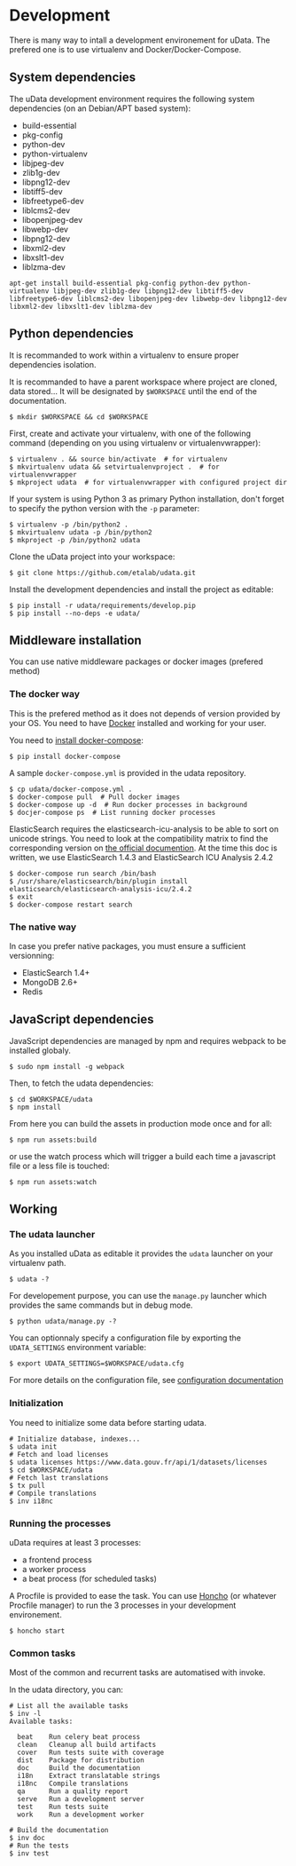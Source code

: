 # Development

There is many way to intall a development environement for uData.
The prefered one is to use virtualenv and Docker/Docker-Compose.

## System dependencies

The uData development environment requires the following system dependencies
(on an Debian/APT based system):

* build-essential
* pkg-config
* python-dev
* python-virtualenv
* libjpeg-dev
* zlib1g-dev
* libpng12-dev
* libtiff5-dev
* libfreetype6-dev
* liblcms2-dev
* libopenjpeg-dev
* libwebp-dev
* libpng12-dev
* libxml2-dev
* libxslt1-dev
* liblzma-dev

```shell
apt-get install build-essential pkg-config python-dev python-virtualenv libjpeg-dev zlib1g-dev libpng12-dev libtiff5-dev libfreetype6-dev liblcms2-dev libopenjpeg-dev libwebp-dev libpng12-dev libxml2-dev libxslt1-dev liblzma-dev
```

## Python dependencies

It is recommanded to work within a virtualenv to ensure proper dependencies isolation.

It is recommanded to have a parent workspace where project are cloned, data stored...
It will be designated by `$WORKSPACE` until the end of the documentation.

```shell
$ mkdir $WORKSPACE && cd $WORKSPACE
```

First, create and activate your virtualenv, with one of the following command
(depending on you using virtualenv or virtualenvwrapper):

```shell
$ virtualenv . && source bin/activate  # for virtualenv
$ mkvirtualenv udata && setvirtualenvproject .  # for virtualenvwrapper
$ mkproject udata  # for virtualenvwrapper with configured project dir
```

If your system is using Python 3 as primary Python installation,
don't forget to specify the python version with the `-p` parameter:

```shell
$ virtualenv -p /bin/python2 .
$ mkvirtualenv udata -p /bin/python2
$ mkproject -p /bin/python2 udata
```

Clone the uData project into your workspace:

```shell
$ git clone https://github.com/etalab/udata.git
```

Install the development dependencies and install the project as editable:

```shell
$ pip install -r udata/requirements/develop.pip
$ pip install --no-deps -e udata/
```

## Middleware installation

You can use native middleware packages or docker images (prefered method)

### The docker way

This is the prefered method as it does not depends of version provided by your OS.
You need to have [Docker] installed and working for your user.

You need to [install docker-compose]:

```shell
$ pip install docker-compose
```

A sample `docker-compose.yml` is provided in the udata repository.

```shell
$ cp udata/docker-compose.yml .
$ docker-compose pull  # Pull docker images
$ docker-compose up -d  # Run docker processes in background
$ docjer-compose ps  # List running docker processes
```

ElasticSearch requires the elasticsearch-icu-analysis to be able to sort
on unicode strings.
You need to look at the compatibility matrix to find the corresponding version
on [the official documention](https://github.com/elastic/elasticsearch-analysis-icu).
At the time this doc is written, we use ElasticSearch 1.4.3 and ElasticSearch ICU Analysis 2.4.2

```shell
$ docker-compose run search /bin/bash
$ /usr/share/elasticsearch/bin/plugin install elasticsearch/elasticsearch-analysis-icu/2.4.2
$ exit
$ docker-compose restart search
```

### The native way

In case you prefer native packages, you must ensure a sufficient versionning:

* ElasticSearch 1.4+
* MongoDB 2.6+
* Redis


## JavaScript dependencies

JavaScript dependencies are managed by npm and requires
webpack to be installed globaly.

```shell
$ sudo npm install -g webpack
```

Then, to fetch the udata dependencies:

```shell
$ cd $WORKSPACE/udata
$ npm install
```

From here you can build the assets in production mode once and for all:

```shell
$ npm run assets:build
```

or use the watch process which will trigger a build each time a javascript file
or a less file is touched:

```shell
$ npm run assets:watch
```

## Working

### The udata launcher

As you installed uData as editable it provides the `udata` launcher on your virtualenv path.

```shell
$ udata -?
```

For developement purpose, you can use the `manage.py` launcher which provides the same commands but in debug mode.

```shell
$ python udata/manage.py -?
```

You can optionnaly specify a configuration file by exporting the `UDATA_SETTINGS` environment variable:

```shell
$ export UDATA_SETTINGS=$WORKSPACE/udata.cfg
```

For more details on the configuration file,
see [configuration documentation](configuration.md)


### Initialization

You need to initialize some data before starting udata.

```shell
# Initialize database, indexes...
$ udata init
# Fetch and load licenses
$ udata licenses https://www.data.gouv.fr/api/1/datasets/licenses
$ cd $WORKSPACE/udata
# Fetch last translations
$ tx pull
# Compile translations
$ inv i18nc
```

### Running the processes

uData requires at least 3 processes:

* a frontend process
* a worker process
* a beat process (for scheduled tasks)

A Procfile is provided to ease the task.
You can use [Honcho] (or whatever Procfile manager) to run the 3 processes
in your development environement.

```shell
$ honcho start
```

### Common tasks

Most of the common and recurrent tasks are automatised with invoke.

In the udata directory, you can:

```shell
# List all the available tasks
$ inv -l
Available tasks:

  beat    Run celery beat process
  clean   Cleanup all build artifacts
  cover   Run tests suite with coverage
  dist    Package for distribution
  doc     Build the documentation
  i18n    Extract translatable strings
  i18nc   Compile translations
  qa      Run a quality report
  serve   Run a development server
  test    Run tests suite
  work    Run a development worker

# Build the documentation
$ inv doc
# Run the tests
$ inv test
```


[Docker]: https://www.docker.com/
[install docker-compose]: https://docs.docker.com/compose/install/
[Honcho]: https://github.com/nickstenning/honcho
